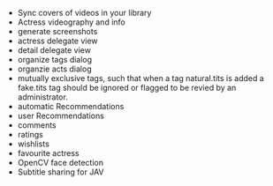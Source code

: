 * Sync covers of videos in your library
* Actress videography and info
* generate screenshots
* actress delegate view
* detail delegate view
* organize tags dialog
* organzie acts dialog
* mutually exclusive tags, such that when a tag natural.tits is added a fake.tits tag should be ignored or flagged to be revied by an administrator.
* automatic Recommendations
* user Recommendations
* comments
* ratings
* wishlists
* favourite actress
* OpenCV face detection
* Subtitle sharing for JAV
